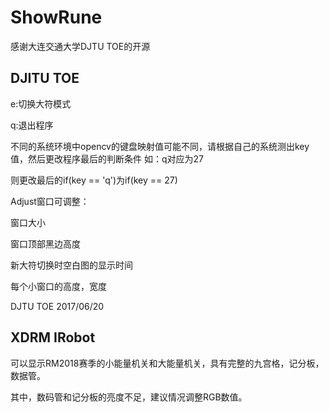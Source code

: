 # ShowRune
感谢大连交通大学DJTU TOE的开源
## DJITU TOE
e:切换大符模式

q:退出程序

不同的系统环境中opencv的键盘映射值可能不同，请根据自己的系统测出key值，然后更改程序最后的判断条件
如：q对应为27

则更改最后的if(key == 'q')为if(key == 27)

Adjust窗口可调整：

窗口大小

窗口顶部黑边高度

新大符切换时空白图的显示时间

每个小窗口的高度，宽度

DJTU TOE 2017/06/20

## XDRM IRobot
可以显示RM2018赛季的小能量机关和大能量机关，具有完整的九宫格，记分板，数据管。

其中，数码管和记分板的亮度不足，建议情况调整RGB数值。